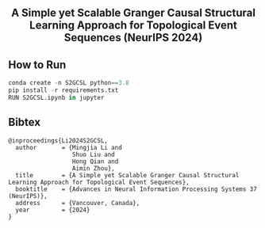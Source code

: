 <div align='center'>
<h2>A Simple yet Scalable Granger Causal Structural Learning Approach for Topological Event Sequences (NeurIPS 2024)</h2>

<!--<a>Mingjia Li</a>,
<a href='https://scholar.google.com/citations?user=sRoqbLwAAAAJ&hl=en'>Shuo Liu</a>,
<a href='https://faculty.ecnu.edu.cn/_s16/qh_en/main.psp'>Hong Qian*</a>, and 
<a href='https://scholar.google.com/citations?user=E4GQv5cAAAAJ&hl=en&oi=ao'>Aimin Zhou</a>. (*Correspondence )

<a href='https://aiedu.ecnu.edu.cn/'>Shanghai Institute of AI for Education and School of Computer Science and Technology, <br>East China Normal University, Shanghai 200062, China</a>,
-->
</div>

## How to Run
```python
conda create -n S2GCSL python==3.8
pip install -r requirements.txt
RUN S2GCSL.ipynb in jupyter
```
## Bibtex
```
@inproceedings{Li2024S2GCSL,
  author       = {Mingjia Li and
                  Shuo Liu and
                  Hong Qian and
                  Aimin Zhou},
  title        = {A Simple yet Scalable Granger Causal Structural Learning Approach for Topological Event Sequences},
  booktitle    = {Advances in Neural Information Processing Systems 37 (NeurIPS)},
  address      = {Vancouver, Canada},
  year         = {2024}
}
```

